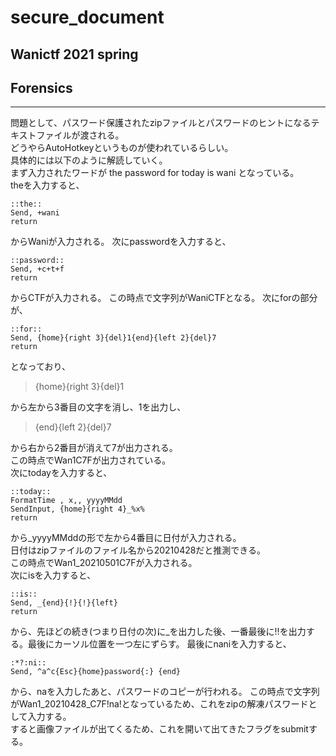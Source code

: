 # secure_document
## Wanictf 2021 spring
## Forensics
***
問題として、パスワード保護されたzipファイルとパスワードのヒントになるテキストファイルが渡される。  
どうやらAutoHotkeyというものが使われているらしい。  
具体的には以下のように解読していく。  
まず入力されたワードが the password for today is wani となっている。  
theを入力すると、
```
::the::
Send, +wani
return
```
からWaniが入力される。
次にpasswordを入力すると、
```
::password::
Send, +c+t+f
return
```
からCTFが入力される。
この時点で文字列がWaniCTFとなる。
次にforの部分が、
```
::for::
Send, {home}{right 3}{del}1{end}{left 2}{del}7
return
```
となっており、  
> {home}{right 3}{del}1

から左から3番目の文字を消し、1を出力し、  
> {end}{left 2}{del}7

から右から2番目が消えて7が出力される。  
この時点でWan1C7Fが出力されている。  
次にtodayを入力すると、  
```
::today::
FormatTime , x,, yyyyMMdd
SendInput, {home}{right 4}_%x%
return
```
から_yyyyMMddの形で左から4番目に日付が入力される。  
日付はzipファイルのファイル名から20210428だと推測できる。  
この時点でWan1_20210501C7Fが入力される。  
次にisを入力すると、
```
::is::
Send, _{end}{!}{!}{left}
return
```
から、先ほどの続き(つまり日付の次)に_を出力した後、一番最後に!!を出力する。最後にカーソル位置を一つ左にずらす。
最後にnaniを入力すると、
```
:*?:ni::
Send, ^a^c{Esc}{home}password{:} {end}
```
から、naを入力したあと、パスワードのコピーが行われる。
この時点で文字列がWan1_20210428_C7F!na!となっているため、これをzipの解凍パスワードとして入力する。  
すると画像ファイルが出てくるため、これを開いて出てきたフラグをsubmitする。